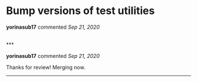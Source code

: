 # Bump versions of test utilities

**yorinasub17** commented *Sep 21, 2020*


<br />
***


**yorinasub17** commented *Sep 21, 2020*

Thanks for review! Merging now.
***

